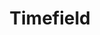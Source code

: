 ---
layout: pattern.njk
tags: 
    - legacy_fr
    - legacy_components_fr
    - page
key: timefield-legacy_fr
title: Timefield
parent: components-legacy_fr
image: legacy/overview/timefield.webp
keywords: 
order: 300
availablelanguages: 
    - de
    - en
---